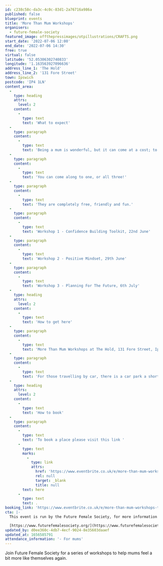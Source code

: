 ```yaml
---
id: c238c58c-da3c-4c0c-83d1-2a76716a986a
published: false
blueprint: events
title: 'More Than Mum Workshops'
organisers:
  - future-female-society
featured_image: offthepressimages/otpillustrations/CRAFTS.png
start_date: '2022-07-06 12:00'
end_date: '2022-07-06 14:30'
free: true
virtual: false
latitude: '52.05306302740833'
longitude: '1.163563927096636'
address_line_1: 'The Hold'
address_line_2: '131 Fore Street'
town: Ipswich
postcode: 'IP4 1LN'
content_area:
  -
    type: heading
    attrs:
      level: 2
    content:
      -
        type: text
        text: 'What to expect'
  -
    type: paragraph
    content:
      -
        type: text
        text: 'Being a mum is wonderful, but it can come at a cost; to our identity, confidence and sometimes mental health. With this in mind Future Female Society have designed a set of workshops to help you to get back to yourself, and maybe even think a bit about the future.'
  -
    type: paragraph
    content:
      -
        type: text
        text: 'You can come along to one, or all three!'
  -
    type: paragraph
    content:
      -
        type: text
        text: 'They are completely free, friendly and fun.'
  -
    type: paragraph
    content:
      -
        type: text
        text: 'Workshop 1 - Confidence Building Toolkit, 22nd June'
  -
    type: paragraph
    content:
      -
        type: text
        text: 'Workshop 2 - Positive Mindset, 29th June'
  -
    type: paragraph
    content:
      -
        type: text
        text: 'Workshop 3 - Planning For The Future, 6th July'
  -
    type: heading
    attrs:
      level: 2
    content:
      -
        type: text
        text: 'How to get here'
  -
    type: paragraph
    content:
      -
        type: text
        text: 'More Than Mum Workshops at The Hold, 131 Fore Street, Ipswich.'
  -
    type: paragraph
    content:
      -
        type: text
        text: 'For those travelling by car, there is a car park a short walk from the venue next to the student halls, and bus stops operating nearby. '
  -
    type: heading
    attrs:
      level: 2
    content:
      -
        type: text
        text: 'How to book'
  -
    type: paragraph
    content:
      -
        type: text
        text: 'To book a place please visit this link '
      -
        type: text
        marks:
          -
            type: link
            attrs:
              href: 'https://www.eventbrite.co.uk/e/more-than-mum-workshops-tickets-320660422957'
              rel: null
              target: _blank
              title: null
        text: here
      -
        type: text
        text: .
booking_link: 'https://www.eventbrite.co.uk/e/more-than-mum-workshops-tickets-320660422957'
cta: |-
  This event is run by the Future Female Society, for more information please get in touch via:

  [https://www.futurefemalesociety.org/](https://www.futurefemalesociety.org/)
updated_by: d0ee360c-4db7-4ecf-9024-8e35603daaef
updated_at: 1656585791
attendance_information: '- For mums'
---
```

Join Future Female Society for a series of workshops to help mums feel a bit more like themselves again.